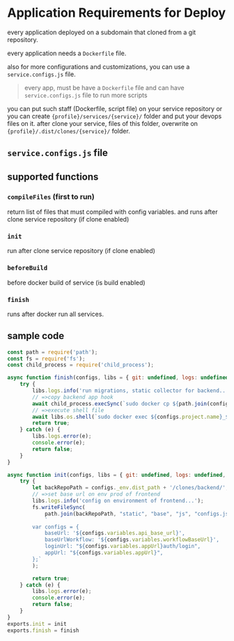 # Application Requirements for Deploy

every application deployed on a subdomain that cloned from a git repository.

every application needs a `Dockerfile` file.

also for more configurations and customizations, you can use a `service.configs.js` file.

> every app, must be have a `Dockerfile` file and can have `service.configs.js` file to run more scripts

you can put such staff (Dockerfile, script file) on your service repository or you can create `{profile}/services/{service}/` folder and put your devops files on it. after clone your service, files of this folder, overwrite on `{profile}/.dist/clones/{service}/` folder.

## `service.configs.js` file

## supported functions

### `compileFiles` (**first to run**)

return list of files that must compiled with config variables.
and runs after clone service repository (if clone enabled)

### `init`

run after clone service repository (if clone enabled)

### `beforeBuild`

before docker build of service (is build enabled)

### `finish`

runs after docker run all services.

## sample code

```js
const path = require('path');
const fs = require('fs');
const child_process = require('child_process');

async function finish(configs, libs = { git: undefined, logs: undefined, os: undefined }, argvs = []) {
    try {
        libs.logs.info('run migrations, static collector for backend...');
        // =>copy backend app hook
        await child_process.execSync(`sudo docker cp ${path.join(configs._env.dist_path, 'clones', 'backend', 'docker_entrypoint.sh')} ${configs.project.name}_${configs.project._env}_backend:/app/init.sh`);
        // =>execute shell file
        await libs.os.shell(`sudo docker exec ${configs.project.name}_${configs.project._env}_backend bash -c "chmod +x /app/init.sh; /app/init.sh"`);
        return true;
    } catch (e) {
        libs.logs.error(e);
        console.error(e);
        return false;
    }
}

async function init(configs, libs = { git: undefined, logs: undefined, os: undefined }, argvs = []) {
    try {
        let backRepoPath = configs._env.dist_path + '/clones/backend/';
        // =>set base url on env prod of frontend
        libs.logs.info('config on environment of frontend...');
        fs.writeFileSync(
            path.join(backRepoPath, "static", "base", "js", "configs.js"),
            `
        var configs = { 
            baseUrl: '${configs.variables.api_base_url}',
            baseUrlWorkflow: '${configs.variables.workflowBaseUrl}',
            loginUrl: "${configs.variables.appUrl}auth/login",
            appUrl: "${configs.variables.appUrl}",
        };`
        );

        return true;
    } catch (e) {
        libs.logs.error(e);
        console.error(e);
        return false;
    }
}
exports.init = init
exports.finish = finish

```
